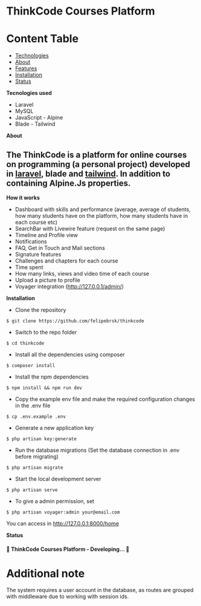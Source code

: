 # ThinkCode Courses Platform
 

Content Table
=================
<!--ts-->
   * [Technologies](#tecnologias)
   * [About](#Sobre)
   * [Features](#features)
   * [Installation](#instalacao)
   * [Status](#status)
<!--te-->

<a name="tecnologias">**Tecnologies used**</a>
- Laravel 
- MySQL
- JavaScript - Alpine
- Blade - Tailwind

<a name="Sobre">**About**</a>
## The ThinkCode is a platform for online courses on programming (a personal project) developed in <a href="https://laravel.com/docs/8.x/">laravel</a>, blade and <a href="https://tailwindcss.com/docs">tailwind</a>. In addition to containing Alpine.Js properties.

<a name="features">**How it works**</a><br>
- Dashboard with skills and performance (average, average of students, how many students have on the platform, how many students have in each course etc)
- SearchBar with Livewire feature (request on the same page)
- Timeline and Profile view
- Notifications
- FAQ, Get in Touch and Mail sections
- Signature features
- Challenges and chapters for each course
- Time spent
- How many links, views and video time of each course
- Upload a picture to profile
- Voyager integration (http://127.0.0.1/admin/)


<a name="instalacao">**Installation**</a><br>
- Clone the repository<br>
```
$ git clone https://github.com/felipebrsk/thinkcode
```
- Switch to the repo folder<br>
```
$ cd thinkcode
```
- Install all the dependencies using composer<br>
```
$ composer install
```
- Install the npm dependencies<br>
```
$ npm install && npm run dev
```
- Copy the example env file and make the required configuration changes in the .env file<br>
```
$ cp .env.example .env
```
- Generate a new application key<br>
```
$ php artisan key:generate
```
- Run the database migrations (Set the database connection in .env before migrating)<br>
```
$ php artisan migrate
```
- Start the local development server<br>
```
$ php artisan serve
```
- To give a admin permission, set<br>
```
$ php artisan voyager:admin your@email.com
```
You can access in http://127.0.0.1:8000/home
<br>

<a name="status">**Status**</a>
<h4 align="left"> 
	🚧  ThinkCode Courses Platform - Developing...  🚧
</h4>

# Additional note
The system requires a user account in the database, as routes are grouped with middleware due to working with session ids.
